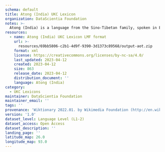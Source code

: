 ```yaml
---
schema: default
title: Atong (India) UKC Lexicon
organization: DataScientia Foundation
notes: >-
  Atong (India) is a language from the Sino-Tibetan family, spoken in Eurasia. The UKC Lexicon of Atong (India) is represented as a lexico-semantic network. It consists of words, word senses, synsets, as well as sense-level and synset-level relationships.
resources:
  - name: Atong (India) UKC Lexicon LMF format
    url: >-
      resources/69bb5806-c2b1-4d9f-9390-3d1373c89568/output-aot.zip
    format: xml
    license: https://creativecommons.org/licenses/by-nc-sa/4.0/
    last_updated: 2023-04-12
    created: 2023-04-12
    size: 863
    release_date: 2023-04-12
    distribution_document: ''
    language: Atong (India)
category:
  - UKC Lexicons
maintainer: DataScientia Foundation
maintainer_email: ''
tags: ''
provenance: 'Wiktionary 2022.01. by Wikimedia Foundation (http://en.wiktionary.org); Princeton WordNet 2.1 by Princeton University (https://wordnet.princeton.edu)'
version: '1.0'
dataset_level: Language Level (L1-2)
dataset_access: Open Access
dataset_description: ''
landing_page: ''
latitude_map: 26.0
longitude_map: 93.0
---
```

